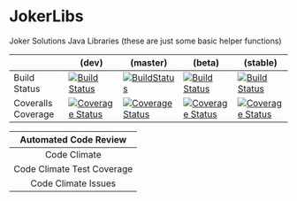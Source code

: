 # JokerLibs
Joker Solutions Java Libraries (these are just some basic helper functions)

|                            | (dev)                                                                                                                                                                  | (master)                                                                                                                                                                     | (beta)                                                                                                                                                                   | (stable)                                                                                                                                                                     |
|----------------------------|------------------------------------------------------------------------------------------------------------------------------------------------------------------------|------------------------------------------------------------------------------------------------------------------------------------------------------------------------------|--------------------------------------------------------------------------------------------------------------------------------------------------------------------------|------------------------------------------------------------------------------------------------------------------------------------------------------------------------------|
| Build Status               | [![Build Status](https://travis-ci.org/mitoskalandiel/JokerLibs.svg?branch=dev)](https://travis-ci.org/mitoskalandiel/JokerLibs)                                       | [![BuildStatus](https://travis-ci.org/mitoskalandiel/JokerLibs.svg?branch=master)](https://travis-ci.org/mitoskalandiel/JokerLibs)                                           | [![Build Status](https://travis-ci.org/mitoskalandiel/JokerLibs.svg?branch=beta)](https://travis-ci.org/mitoskalandiel/JokerLibs)                                        | [![Build Status](https://travis-ci.org/mitoskalandiel/JokerLibs.svg?branch=stable)](https://travis-ci.org/mitoskalandiel/JokerLibs)                                          |
| Coveralls Coverage         | [![Coverage Status](https://coveralls.io/repos/github/mitoskalandiel/JokerLibs/badge.svg?branch=dev)](https://coveralls.io/github/mitoskalandiel/JokerLibs?branch=dev) | [![Coverage Status](https://coveralls.io/repos/github/mitoskalandiel/JokerLibs/badge.svg?branch=master)](https://coveralls.io/github/mitoskalandiel/JokerLibs?branch=master) | [![Coverage Status](https://coveralls.io/repos/github/mitoskalandiel/JokerLibs/badge.svg?branch=beta)](https://coveralls.io/github/mitoskalandiel/JokerLibs?branch=beta) | [![Coverage Status](https://coveralls.io/repos/github/mitoskalandiel/JokerLibs/badge.svg?branch=stable)](https://coveralls.io/github/mitoskalandiel/JokerLibs?branch=stable) |

| Automated Code Review                                                                                                                                                                          |
|:----------------------------------------------------------------------------------------------------------------------------------------------------------------------------------------------:|
| Code Climate               | [![Code Climate](https://codeclimate.com/github/mitoskalandiel/JokerLibs/badges/gpa.svg)](https://codeclimate.com/github/mitoskalandiel/JokerLibs)                |
| Code Climate Test Coverage | [![Test Coverage](https://codeclimate.com/github/mitoskalandiel/JokerLibs/badges/coverage.svg)](https://codeclimate.com/github/mitoskalandiel/JokerLibs/coverage) |
| Code Climate Issues        | [![Issue Count](https://codeclimate.com/github/mitoskalandiel/JokerLibs/badges/issue_count.svg)](https://codeclimate.com/github/mitoskalandiel/JokerLibs)         |

